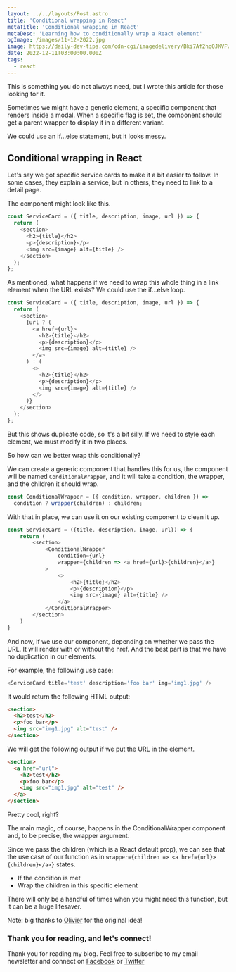 ```yaml
---
layout: ../../layouts/Post.astro
title: 'Conditional wrapping in React'
metaTitle: 'Conditional wrapping in React'
metaDesc: 'Learning how to conditionally wrap a React element'
ogImage: /images/11-12-2022.jpg
image: https://daily-dev-tips.com/cdn-cgi/imagedelivery/Bki7Af2hq0JKVFw1XYYMQg/67448e0f-3eff-45f5-345e-16ef93795600
date: 2022-12-11T03:00:00.000Z
tags:
  - react
---
```


This is something you do not always need, but I wrote this article for those looking for it.

Sometimes we might have a generic element, a specific component that renders inside a modal.
When a specific flag is set, the component should get a parent wrapper to display it in a different variant.

We could use an if...else statement, but it looks messy.

## Conditional wrapping in React

Let's say we got specific service cards to make it a bit easier to follow. In some cases, they explain a service, but in others, they need to link to a detail page.

The component might look like this.

```js
const ServiceCard = ({ title, description, image, url }) => {
  return (
    <section>
      <h2>{title}</h2>
      <p>{description}</p>
      <img src={image} alt={title} />
    </section>
  );
};
```

As mentioned, what happens if we need to wrap this whole thing in a link element when the URL exists?
We could use the if...else loop.

```js
const ServiceCard = ({ title, description, image, url }) => {
  return (
    <section>
      {url ? (
        <a href={url}>
          <h2>{title}</h2>
          <p>{description}</p>
          <img src={image} alt={title} />
        </a>
      ) : (
        <>
          <h2>{title}</h2>
          <p>{description}</p>
          <img src={image} alt={title} />
        </>
      )}
    </section>
  );
};
```

But this shows duplicate code, so it's a bit silly. If we need to style each element, we must modify it in two places.

So how can we better wrap this conditionally?

We can create a generic component that handles this for us, the component will be named `ConditionalWrapper`, and it will take a condition, the wrapper, and the children it should wrap.

```js
const ConditionalWrapper = ({ condition, wrapper, children }) =>
  condition ? wrapper(children) : children;
```

With that in place, we can use it on our existing component to clean it up.

```js
const ServiceCard = ({title, description, image, url}) => {
	return (
		<section>
			<ConditionalWrapper
				condition={url}
				wrapper={children => <a href={url}>{children}</a>}
			>
				<>
					<h2>{title}</h2>
					<p>{description}</p>
					<img src={image} alt={title} />
				</a>
			</ConditionalWrapper>
		</section>
	)
}
```

And now, if we use our component, depending on whether we pass the URL. It will render with or without the href. And the best part is that we have no duplication in our elements.

For example, the following use case:

```js
<ServiceCard title='test' description='foo bar' img='img1.jpg' />
```

It would return the following HTML output:

```html
<section>
  <h2>test</h2>
  <p>foo bar</p>
  <img src="img1.jpg" alt="test" />
</section>
```

We will get the following output if we put the URL in the element.

```html
<section>
  <a href="url">
    <h2>test</h2>
    <p>foo bar</p>
    <img src="img1.jpg" alt="test" />
  </a>
</section>
```

Pretty cool, right?

The main magic, of course, happens in the ConditionalWrapper component and, to be precise, the wrapper argument.

Since we pass the children (which is a React default prop), we can see that the use case of our function as in `wrapper={children => <a href={url}>{children}</a>}` states.

- If the condition is met
- Wrap the children in this specific element

There will only be a handful of times when you might need this function, but it can be a huge lifesaver.

Note: big thanks to [Olivier](https://blog.hackages.io/conditionally-wrap-an-element-in-react-a8b9a47fab2) for the original idea!

### Thank you for reading, and let's connect!

Thank you for reading my blog. Feel free to subscribe to my email newsletter and connect on [Facebook](https://www.facebook.com/DailyDevTipsBlog) or [Twitter](https://twitter.com/DailyDevTips1)
